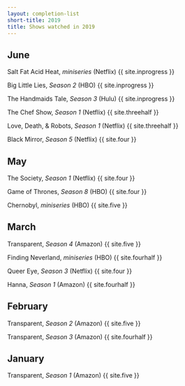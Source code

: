 ```yaml
---
layout: completion-list
short-title: 2019
title: Shows watched in 2019
---
```

## June
Salt Fat Acid Heat, _miniseries_ (Netflix) {{ site.inprogress }}

Big Little Lies, _Season 2_ (HBO) {{ site.inprogress }}

The Handmaids Tale, _Season 3_ (Hulu) {{ site.inprogress }}

The Chef Show, _Season 1_ (Netflix) {{ site.threehalf }}

Love, Death, & Robots, _Season 1_ (Netflix) {{ site.threehalf }}

Black Mirror, _Season 5_ (Netflix) {{ site.four }}

## May
The Society, _Season 1_ (Netflix) {{ site.four }}

Game of Thrones, _Season 8_ (HBO) {{ site.four }}

Chernobyl, _miniseries_ (HBO) {{ site.five }}

## March
Transparent, _Season 4_ (Amazon) {{ site.five }}

Finding Neverland, _miniseries_ (HBO) {{ site.fourhalf }}

Queer Eye, _Season 3_ (Netflix) {{ site.four }}

Hanna, _Season 1_ (Amazon) {{ site.fourhalf }}

## February
Transparent, _Season 2_ (Amazon) {{ site.five }}

Transparent, _Season 3_ (Amazon) {{ site.fourhalf }}

## January
Transparent, _Season 1_ (Amazon) {{ site.five }}